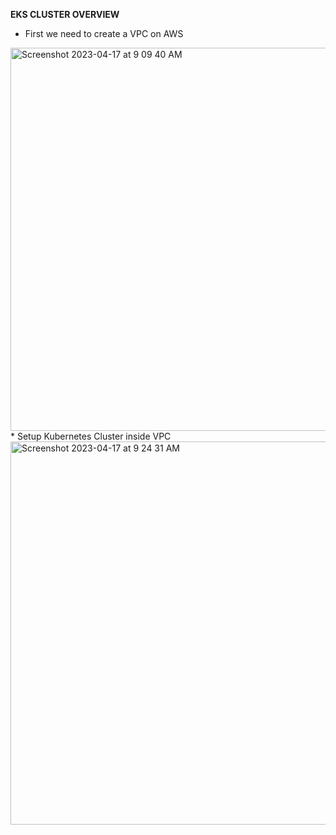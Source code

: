 **EKS CLUSTER OVERVIEW**
* First we need to create a VPC on AWS
<img width="613" alt="Screenshot 2023-04-17 at 9 09 40 AM" src="https://user-images.githubusercontent.com/95365748/232372756-40995c98-4d36-42fb-b1c1-676082122b0a.png">
* Setup Kubernetes Cluster inside VPC
<img width="613" alt="Screenshot 2023-04-17 at 9 24 31 AM" src="https://user-images.githubusercontent.com/95365748/232374265-0b01fa2e-aaef-41bb-b38c-5fa8b68fbe16.png">

